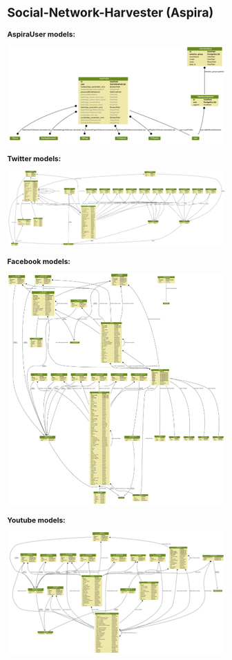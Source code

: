 # Social-Network-Harvester (Aspira)

### AspiraUser models:
![alt text](figures/models_AspiraUser.png "AspiraUser models")

### Twitter models:
![alt text](figures/models_Twitter.png "Twitter models")

### Facebook models:
![alt text](figures/models_Facebook.png "Facebook models")

### Youtube models:
![alt text](figures/models_Youtube.png "Youtube models")
